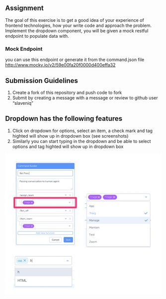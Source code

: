 ## Assignment
The goal of this exercise is to get a good idea of your experience of frontend technologies, how your write code and approach the problem.  Implement the dropdown component, you will be given a mock restful endpoint to populate data with. 

### Mock Endpoint
you can use this endpoint or generate it from the command.json file
http://www.mocky.io/v2/59e00fa20f0000d400effa32

## Submission Guidelines
1. Create a fork of this repository and push code to fork
2. Submit by creating a message with a message or review to github user “slaveniq”

## Dropdown has the following features
1. Click on dropdown for options, select an item, a check mark and tag highted will show up in dropdown box (see screenshots)
2. Similarly you can start typing in the dropdown and be able to select options and tag highted will show up in dropdown box

![Alt text](Frontend_Assignment.jpg "")
